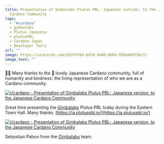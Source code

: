 ```yaml
---
title: Presentation of Gimbalabs Plutus PBL- Japanese version, to the Japanese
  Cardano Community
tags:
  - "#cardano"
  - gimbalabs
  - Plutus Japanese
  - plutusPBL
  - Cardano Japan
  - Developer Tools
url: ""
image: https://ucarecdn.com/d337f416-6d7d-4a00-8b04-958eb04f3dc7/
image_text: ""
---
```


🙇‍♂️ Many thanks to the 🌈 lovely Japanese Cardano community, full of humanity and kindness: the living representation of who we are as a Cardano community.

[![r/cardano - Presentation of Gimbalabs Plutus PBL- Japanese version, to the Japanese Cardano Community](https://preview.redd.it/27th8sa1q41c1.jpg?width=1366&format=pjpg&auto=webp&s=239c8d1bc30e86ad104e2ef70badd28135bcb51c)](https://preview.redd.it/27th8sa1q41c1.jpg?width=1366&format=pjpg&auto=webp&s=239c8d1bc30e86ad104e2ef70badd28135bcb51c)

Great time presenting the [Gimbalabs](https://gimbalabs.com/) Plutus PBL today during the Eastern Town Hall. Many thanks. [https://ja.plutuspbl.io/](https://ja.plutuspbl.io/)

[![r/cardano - Presentation of Gimbalabs Plutus PBL- Japanese version, to the Japanese Cardano Community](https://preview.redd.it/cdfbhzj3q41c1.jpg?width=1366&format=pjpg&auto=webp&s=c585ccc971ff7739723ae4893bddad865e8a3841)](https://preview.redd.it/cdfbhzj3q41c1.jpg?width=1366&format=pjpg&auto=webp&s=c585ccc971ff7739723ae4893bddad865e8a3841)

Sebastian Pabon from the [Gimbalabs](https://gimbalabs.com/) team.
